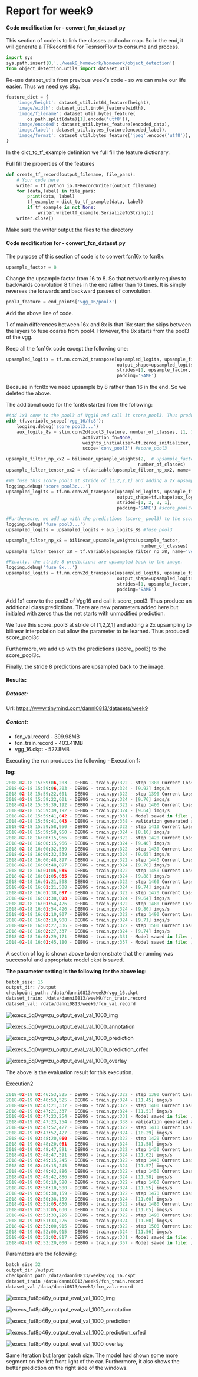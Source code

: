 # Report for week9

#### Code modification for - convert_fcn_dataset.py

This section of code is to link the classes and color map. So in the end, it will generate a TFRecord file for TesnsorFlow to consume and process.

```python
import sys
sys.path.insert(0,'../week8_homework/homework/object_detection')
from object_detection.utils import dataset_util
```

Re-use dataset_utils from previous week's code - so we can make our life easier. Thus we need sys pkg.

~~~~python
feature_dict = {
    'image/height': dataset_util.int64_feature(height),
    'image/width': dataset_util.int64_feature(width),
    'image/filename': dataset_util.bytes_feature(
        os.path.split(data)[1].encode('utf8')),
    'image/encoded': dataset_util.bytes_feature(encoded_data),
    'image/label': dataset_util.bytes_feature(encoded_label),
    'image/format': dataset_util.bytes_feature('jpeg'.encode('utf8')),
}
~~~~

In the dict_to_tf_example definition we full fill the feature dictionary.

Full fill the properties of the features

~~~~python
def create_tf_record(output_filename, file_pars):
    # Your code here
    writer = tf.python_io.TFRecordWriter(output_filename)
    for (data,label) in file_pars:
        print(data, label)
        tf_example = dict_to_tf_example(data, label)
        if tf_example is not None:
            writer.write(tf_example.SerializeToString())
    writer.close()
~~~~

Make sure the writer output the files to the directory



#### Code modification for - convert_fcn_dataset.py

The purpose of this section of code is to convert fcn16x to fcn8x.

~~~~python
upsample_factor = 8
~~~~

Change the upsample factor from 16 to 8. So that network only requires to backwards convolution 8 times in the end rather than 16 times. It is simply reverses the forwards and backward passes of convolution.

~~~~python
pool3_feature = end_points['vgg_16/pool3']
~~~~

Add the above line of code.

1 of main differences between 16x and 8x is that 16x start the skips between the layers to fuse coarse from pool4. However, the 8x starts from the pool3 of the vgg.



Keep all the fcn16x code except the following one:

```python
upsampled_logits = tf.nn.conv2d_transpose(upsampled_logits, upsample_filter_tensor_x16,
                                          output_shape=upsampled_logits_shape,
                                          strides=[1, upsample_factor, upsample_factor, 1],
                                          padding='SAME')
```
Because in fcn8x we need upsample by 8 rather than 16 in the end. So we deleted the above.



The additional code for the fcn8x started from the following:

~~~~python
#Add 1x1 conv to the pool3 of Vgg16 and call it score_pool3. Thus produce an additional class predictions. There are new parameters added here but initialed with zeros thus the net starts with unmodified prediction.
with tf.variable_scope('vgg_16/fc8'):
    logging.debug('score pool3...')
    aux_logits_8s = slim.conv2d(pool3_feature, number_of_classes, [1, 1],
                             activation_fn=None,
                             weights_initializer=tf.zeros_initializer,
                             scope='conv_pool3') #score_pool3

upsample_filter_np_xx2 = bilinear_upsample_weights(2,  # upsample_factor,
                                                  number_of_classes)
upsample_filter_tensor_xx2 = tf.Variable(upsample_filter_np_xx2, name='vgg_16/fc8/t_conv_xx2')

#We fuse this score_pool3 at stride of [1,2,2,1] and adding a 2x upsampling to bilinear interpolation but allow the parameter to be learned. Thus produced score_pool3c
logging.debug('score pool3c...')
upsampled_logits = tf.nn.conv2d_transpose(upsampled_logits, upsample_filter_tensor_xx2,
                                          output_shape=tf.shape(aux_logits_8s),
                                          strides=[1, 2, 2, 1],
                                          padding='SAME') #score_pool3c

#Furthermore, we add up with the predictions (score_ pool3) to the score_pool3c.
logging.debug('fuse pool3...')
upsampled_logits = upsampled_logits + aux_logits_8s #fuse_pool3

upsample_filter_np_x8 = bilinear_upsample_weights(upsample_factor,
                                                   number_of_classes)
upsample_filter_tensor_x8 = tf.Variable(upsample_filter_np_x8, name='vgg_16/fc8/t_conv_x8')

#Finally, the stride 8 predictions are upsampled back to the image.
logging.debug('fuse 8x...')
upsampled_logits = tf.nn.conv2d_transpose(upsampled_logits, upsample_filter_tensor_x8,
                                          output_shape=upsampled_logits_shape,
                                          strides=[1, upsample_factor, upsample_factor, 1],
                                          padding='SAME')
~~~~

Add 1x1 conv to the pool3 of Vgg16 and call it score_pool3. Thus produce an additional class predictions. There are new parameters added here but initialed with zeros thus the net starts with unmodified prediction.

We fuse this score_pool3 at stride of [1,2,2,1] and adding a 2x upsampling to bilinear interpolation but allow the parameter to be learned. Thus produced score_pool3c

Furthermore, we add up with the predictions (score_ pool3) to the score_pool3c.

Finally, the stride 8 predictions are upsampled back to the image.



#### Results:

##### Dataset:

Url: https://www.tinymind.com/danni0813/datasets/week9

##### Content:

* fcn_val.record - 399.98MB
* fcn_train.record - 403.41MB
* vgg_16.ckpt - 527.8MB

Executing the run produces the following - Execution 1:

**log:**

~~~~python
2018-02-18 15:59:06,203 - DEBUG - train.py:322 - step 1380 Current Loss: 112.78339385986328 
2018-02-18 15:59:06,203 - DEBUG - train.py:324 - [9.92] imgs/s
2018-02-18 15:59:22,601 - DEBUG - train.py:322 - step 1390 Current Loss: 99.02734375 
2018-02-18 15:59:22,601 - DEBUG - train.py:324 - [9.76] imgs/s
2018-02-18 15:59:39,192 - DEBUG - train.py:322 - step 1400 Current Loss: 89.30299377441406 
2018-02-18 15:59:39,192 - DEBUG - train.py:324 - [9.64] imgs/s
2018-02-18 15:59:41,042 - DEBUG - train.py:331 - Model saved in file: /output/train/model.ckpt-1400
2018-02-18 15:59:41,043 - DEBUG - train.py:338 - validation generated at step [1400]
2018-02-18 15:59:58,950 - DEBUG - train.py:322 - step 1410 Current Loss: 75.853271484375 
2018-02-18 15:59:58,950 - DEBUG - train.py:324 - [8.10] imgs/s
2018-02-18 16:00:15,966 - DEBUG - train.py:322 - step 1420 Current Loss: 98.62287139892578 
2018-02-18 16:00:15,966 - DEBUG - train.py:324 - [9.40] imgs/s
2018-02-18 16:00:32,539 - DEBUG - train.py:322 - step 1430 Current Loss: 88.7820053100586 
2018-02-18 16:00:32,539 - DEBUG - train.py:324 - [9.65] imgs/s
2018-02-18 16:00:48,897 - DEBUG - train.py:322 - step 1440 Current Loss: 113.26451110839844 
2018-02-18 16:00:48,897 - DEBUG - train.py:324 - [9.78] imgs/s
2018-02-18 16:01:05,085 - DEBUG - train.py:322 - step 1450 Current Loss: 140.9359893798828 
2018-02-18 16:01:05,085 - DEBUG - train.py:324 - [9.88] imgs/s
2018-02-18 16:01:21,508 - DEBUG - train.py:322 - step 1460 Current Loss: 90.7876968383789 
2018-02-18 16:01:21,508 - DEBUG - train.py:324 - [9.74] imgs/s
2018-02-18 16:01:38,097 - DEBUG - train.py:322 - step 1470 Current Loss: 68.58013153076172 
2018-02-18 16:01:38,098 - DEBUG - train.py:324 - [9.64] imgs/s
2018-02-18 16:01:54,426 - DEBUG - train.py:322 - step 1480 Current Loss: 89.13813018798828 
2018-02-18 16:01:54,426 - DEBUG - train.py:324 - [9.80] imgs/s
2018-02-18 16:02:10,907 - DEBUG - train.py:322 - step 1490 Current Loss: 69.51349639892578 
2018-02-18 16:02:10,908 - DEBUG - train.py:324 - [9.71] imgs/s
2018-02-18 16:02:27,336 - DEBUG - train.py:322 - step 1500 Current Loss: 64.83626556396484 
2018-02-18 16:02:27,337 - DEBUG - train.py:324 - [9.74] imgs/s
2018-02-18 16:02:29,171 - DEBUG - train.py:331 - Model saved in file: /output/train/model.ckpt-1500
2018-02-18 16:02:45,180 - DEBUG - train.py:357 - Model saved in file: /output/train/model.ckpt-1500
~~~~

A section of log is shown above to demonstrate that the running was successful and appropriate model ckpt is saved.

**The parameter setting is the following for the above log:**

~~~~python
batch_size: 16
output_dir: /output
checkpoint_path: /data/danni0813/week9/vgg_16.ckpt
dataset_train: /data/danni0813/week9/fcn_train.record
dataset_val: /data/danni0813/week9/fcn_val.record
~~~~

![execs_5q0vgwzu_output_eval_val_1000_img](C:\Users\George.Zheng\Desktop\danni\result\execs_5q0vgwzu_output_eval_val_1000_img.jpg)



![execs_5q0vgwzu_output_eval_val_1000_annotation](C:\Users\George.Zheng\Desktop\danni\result\execs_5q0vgwzu_output_eval_val_1000_annotation.jpg)

![execs_5q0vgwzu_output_eval_val_1000_prediction](C:\Users\George.Zheng\Desktop\danni\result\execs_5q0vgwzu_output_eval_val_1000_prediction.jpg)

![execs_5q0vgwzu_output_eval_val_1000_prediction_crfed](C:\Users\George.Zheng\Desktop\danni\result\execs_5q0vgwzu_output_eval_val_1000_prediction_crfed.jpg)

![execs_5q0vgwzu_output_eval_val_1000_overlay](C:\Users\George.Zheng\Desktop\danni\result\execs_5q0vgwzu_output_eval_val_1000_overlay.jpg)

The above is the evaluation result for this execution.



Execution2 

~~~~python
2018-02-19 02:46:53,525 - DEBUG - train.py:322 - step 1390 Current Loss: 58.772987365722656 
2018-02-19 02:46:53,525 - DEBUG - train.py:324 - [11.45] imgs/s
2018-02-19 02:47:21,337 - DEBUG - train.py:322 - step 1400 Current Loss: 77.37055969238281 
2018-02-19 02:47:21,337 - DEBUG - train.py:324 - [11.51] imgs/s
2018-02-19 02:47:23,254 - DEBUG - train.py:331 - Model saved in file: /output/train/model.ckpt-1400
2018-02-19 02:47:23,254 - DEBUG - train.py:338 - validation generated at step [1400]
2018-02-19 02:47:52,427 - DEBUG - train.py:322 - step 1410 Current Loss: 47.03799819946289 
2018-02-19 02:47:52,427 - DEBUG - train.py:324 - [10.29] imgs/s
2018-02-19 02:48:20,060 - DEBUG - train.py:322 - step 1420 Current Loss: 65.40450286865234 
2018-02-19 02:48:20,061 - DEBUG - train.py:324 - [11.58] imgs/s
2018-02-19 02:48:47,591 - DEBUG - train.py:322 - step 1430 Current Loss: 51.28940963745117 
2018-02-19 02:48:47,591 - DEBUG - train.py:324 - [11.62] imgs/s
2018-02-19 02:49:15,245 - DEBUG - train.py:322 - step 1440 Current Loss: 41.37165451049805 
2018-02-19 02:49:15,245 - DEBUG - train.py:324 - [11.57] imgs/s
2018-02-19 02:49:42,886 - DEBUG - train.py:322 - step 1450 Current Loss: 44.56869888305664 
2018-02-19 02:49:42,886 - DEBUG - train.py:324 - [11.58] imgs/s
2018-02-19 02:50:10,580 - DEBUG - train.py:322 - step 1460 Current Loss: 38.67291259765625 
2018-02-19 02:50:10,580 - DEBUG - train.py:324 - [11.55] imgs/s
2018-02-19 02:50:38,159 - DEBUG - train.py:322 - step 1470 Current Loss: 67.04952239990234 
2018-02-19 02:50:38,159 - DEBUG - train.py:324 - [11.60] imgs/s
2018-02-19 02:51:05,630 - DEBUG - train.py:322 - step 1480 Current Loss: 46.47848892211914 
2018-02-19 02:51:05,630 - DEBUG - train.py:324 - [11.65] imgs/s
2018-02-19 02:51:33,226 - DEBUG - train.py:322 - step 1490 Current Loss: 45.22264862060547 
2018-02-19 02:51:33,226 - DEBUG - train.py:324 - [11.60] imgs/s
2018-02-19 02:52:00,915 - DEBUG - train.py:322 - step 1500 Current Loss: 71.33306121826172 
2018-02-19 02:52:00,915 - DEBUG - train.py:324 - [11.56] imgs/s
2018-02-19 02:52:02,817 - DEBUG - train.py:331 - Model saved in file: /output/train/model.ckpt-1500
2018-02-19 02:52:20,000 - DEBUG - train.py:357 - Model saved in file: /output/train/model.ckpt-1500
~~~~



Parameters are the following:

~~~~python
batch_size 32
output_dir /output
checkpoint_path /data/danni0813/week9/vgg_16.ckpt
dataset_train /data/danni0813/week9/fcn_train.record
dataset_val /data/danni0813/week9/fcn_val.record
~~~~



![execs_fut8p46y_output_eval_val_1000_img](C:\Users\George.Zheng\Desktop\danni\result2\execs_fut8p46y_output_eval_val_1000_img.jpg)

![execs_fut8p46y_output_eval_val_1000_annotation](C:\Users\George.Zheng\Desktop\danni\result2\execs_fut8p46y_output_eval_val_1000_annotation.jpg)

![execs_fut8p46y_output_eval_val_1000_prediction](C:\Users\George.Zheng\Desktop\danni\result2\execs_fut8p46y_output_eval_val_1000_prediction.jpg)

![execs_fut8p46y_output_eval_val_1000_prediction_crfed](C:\Users\George.Zheng\Desktop\danni\result2\execs_fut8p46y_output_eval_val_1000_prediction_crfed.jpg)

![execs_fut8p46y_output_eval_val_1000_overlay](C:\Users\George.Zheng\Desktop\danni\result2\execs_fut8p46y_output_eval_val_1000_overlay.jpg)

Same iteration but larger batch size. The model had shown some more segment on the left front light of the car. Furthermore, it also shows the better prediction on the right side of the windows.